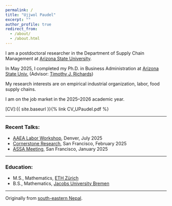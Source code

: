 ```yaml
---
permalink: /
title: "Ujjwol Paudel"
excerpt: ""
author_profile: true
redirect_from: 
  - /about/
  - /about.html
---
```


I am a postdoctoral researcher in the Department of Supply Chain Management at [Arizona State University](https://wpcarey.asu.edu/supply-chain-management-degrees).

<!-- Broadly, I study empirical industrial organization and its applications to food supply chains, where I examine digital-platform pricing, optimization in last-mile delivery, and vertical buyer–supplier relationships. -->

In May 2025, I completed my Ph.D. in Business Administration at [Arizona State Univ.](https://wpcarey.asu.edu/agribusiness-degrees) (Advisor: [Timothy J. Richards](https://scholar.google.com/citations?hl=en&user=XOAzQkEAAAAJ&view_op=list_works&sortby=pubdate))

My research interests are on empirical industrial organization, labor, food supply chains. 

I am on the job market in the 2025–2026 academic year.

[CV]:{{ site.baseurl }}{% link CV_UPaudel.pdf %}

- - -

### Recent Talks: 
* [AAEA Labor Workshop](https://www.aaea.org/meetings/2025-aaea-annual-meeting/events/ticketed-events/pre--and-post-conference-workshops/reducing-the-labor-of-beginning-agricultural-labor-economics-research-an-introduction-to-the-aaea-labor-economics-section), Denver, July 2025
* [Cornerstone Research](https://www.cornerstone.com), San Francisco, February 2025
* [ASSA Meeting](https://www.aeaweb.org/conference/2025-assa-spotlight), San Francisco, January 2025
  
- - -

### Education: 
* M.S., Mathematics, [ETH Zürich](https://math.ethz.ch)
* B.S., Mathematics, [Jacobs University Bremen](http://math.jacobs-university.de)

- - - 

Originally from [south-eastern Nepal](https://en.wikipedia.org/wiki/Budhabare,_Jhapa). 
